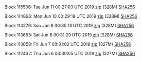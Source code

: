 Block 115506: Tue Jun 11 00:27:03 UTC 2019 [zip](https://dash-bootstrap.ams3.digitaloceanspaces.com/testnet/2019-06-11/bootstrap.dat.zip) (328M) [SHA256](https://dash-bootstrap.ams3.digitaloceanspaces.com/testnet/2019-06-11/sha256.txt)

Block 114896: Mon Jun 10 00:29:19 UTC 2019 [zip](https://dash-bootstrap.ams3.digitaloceanspaces.com/testnet/2019-06-10/bootstrap.dat.zip) (328M) [SHA256](https://dash-bootstrap.ams3.digitaloceanspaces.com/testnet/2019-06-10/sha256.txt)

Block 114279: Sun Jun  9 00:35:18 UTC 2019 [zip](https://dash-bootstrap.ams3.digitaloceanspaces.com/testnet/2019-06-09/bootstrap.dat.zip) (328M) [SHA256](https://dash-bootstrap.ams3.digitaloceanspaces.com/testnet/2019-06-09/sha256.txt)

Block 113665: Sat Jun  8 00:31:29 UTC 2019 [zip](https://dash-bootstrap.ams3.digitaloceanspaces.com/testnet/2019-06-08/bootstrap.dat.zip) (328M) [SHA256](https://dash-bootstrap.ams3.digitaloceanspaces.com/testnet/2019-06-08/sha256.txt)

Block 113058: Fri Jun  7 00:31:02 UTC 2019 [zip](https://dash-bootstrap.ams3.digitaloceanspaces.com/testnet/2019-06-07/bootstrap.dat.zip) (327M) [SHA256](https://dash-bootstrap.ams3.digitaloceanspaces.com/testnet/2019-06-07/sha256.txt)

Block 112432: Thu Jun  6 00:30:05 UTC 2019 [zip](https://dash-bootstrap.ams3.digitaloceanspaces.com/testnet/2019-06-06/bootstrap.dat.zip) (327M) [SHA256](https://dash-bootstrap.ams3.digitaloceanspaces.com/testnet/2019-06-06/sha256.txt)
